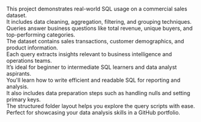 This project demonstrates real-world SQL usage on a commercial sales dataset.  
It includes data cleaning, aggregation, filtering, and grouping techniques.  
Queries answer business questions like total revenue, unique buyers, and top-performing categories.  
The dataset contains sales transactions, customer demographics, and product information.  
Each query extracts insights relevant to business intelligence and operations teams.  
It’s ideal for beginner to intermediate SQL learners and data analyst aspirants.  
You'll learn how to write efficient and readable SQL for reporting and analysis.  
It also includes data preparation steps such as handling nulls and setting primary keys.  
The structured folder layout helps you explore the query scripts with ease.  
Perfect for showcasing your data analysis skills in a GitHub portfolio.
